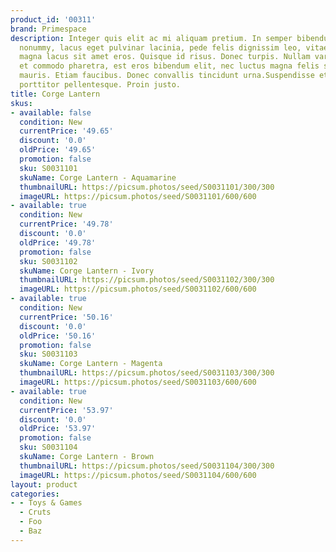 ```yaml
---
product_id: '00311'
brand: Primespace
description: Integer quis elit ac mi aliquam pretium. In semper bibendum libero.Proin
  nonummy, lacus eget pulvinar lacinia, pede felis dignissim leo, vitae tristique
  magna lacus sit amet eros. Quisque id risus. Donec turpis. Nullam varius, turpis
  et commodo pharetra, est eros bibendum elit, nec luctus magna felis sollicitudin
  mauris. Etiam faucibus. Donec convallis tincidunt urna.Suspendisse et orci et arcu
  porttitor pellentesque. Proin justo.
title: Corge Lantern
skus:
- available: false
  condition: New
  currentPrice: '49.65'
  discount: '0.0'
  oldPrice: '49.65'
  promotion: false
  sku: S0031101
  skuName: Corge Lantern - Aquamarine
  thumbnailURL: https://picsum.photos/seed/S0031101/300/300
  imageURL: https://picsum.photos/seed/S0031101/600/600
- available: true
  condition: New
  currentPrice: '49.78'
  discount: '0.0'
  oldPrice: '49.78'
  promotion: false
  sku: S0031102
  skuName: Corge Lantern - Ivory
  thumbnailURL: https://picsum.photos/seed/S0031102/300/300
  imageURL: https://picsum.photos/seed/S0031102/600/600
- available: true
  condition: New
  currentPrice: '50.16'
  discount: '0.0'
  oldPrice: '50.16'
  promotion: false
  sku: S0031103
  skuName: Corge Lantern - Magenta
  thumbnailURL: https://picsum.photos/seed/S0031103/300/300
  imageURL: https://picsum.photos/seed/S0031103/600/600
- available: true
  condition: New
  currentPrice: '53.97'
  discount: '0.0'
  oldPrice: '53.97'
  promotion: false
  sku: S0031104
  skuName: Corge Lantern - Brown
  thumbnailURL: https://picsum.photos/seed/S0031104/300/300
  imageURL: https://picsum.photos/seed/S0031104/600/600
layout: product
categories:
- - Toys & Games
  - Cruts
  - Foo
  - Baz
---
```

